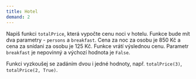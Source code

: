 ```yaml
---
title: Hotel
demand: 2
---
```


Napiš funkci `totalPrice`, která vypočte cenu noci v hotelu. Funkce bude mít dva parametry - `persons` a `breakfast`. Cena za noc za osobu je 850 Kč a cena za snídani za osobu je 125 Kč. Funkce vrátí výslednou cenu. Parametr `breakfast` je nepovinný a výchozí hodnota je `False`. 

Funkci vyzkoušej se zadáním dvou i jedné hodnoty, např. `totalPrice(3)`, `totalPrice(2, True)`.